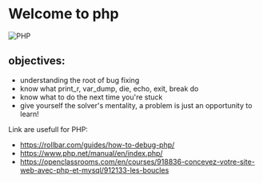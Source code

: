 # Welcome to php

![PHP](https://www.milesweb.in/hosting-faqs/wp-content/uploads/2019/05/How-To-Deploy-a-PHP-Application-with-Kubernetes-on-Ubuntu-16.04.gif)

## objectives:

- understanding the root of bug fixing
- know what print_r, var_dump, die, echo, exit, break do
- know what to do the next time you're stuck
- give yourself the solver's mentality, a problem is just an opportunity to learn!

Link are usefull for PHP:
* https://rollbar.com/guides/how-to-debug-php/
* https://www.php.net/manual/en/index.php/
* https://openclassrooms.com/en/courses/918836-concevez-votre-site-web-avec-php-et-mysql/912133-les-boucles
